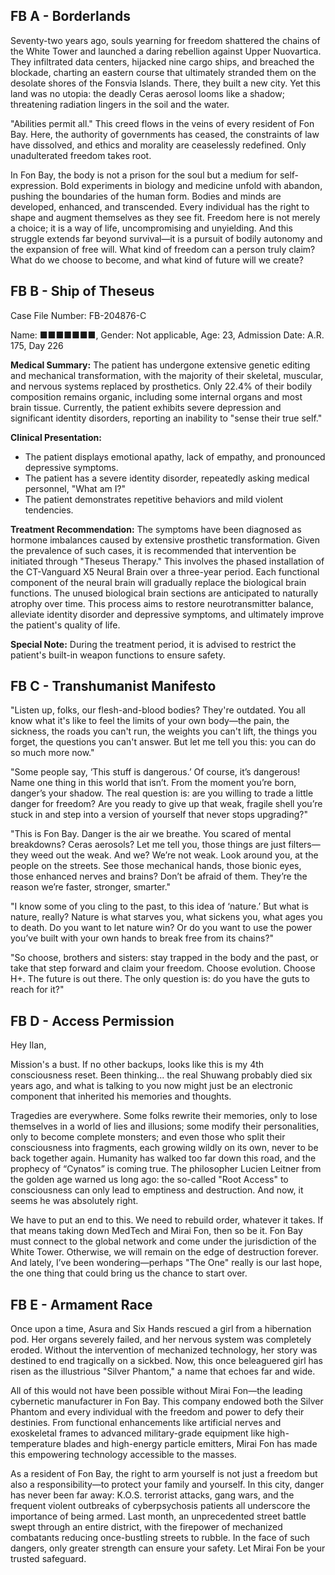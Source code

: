 ## FB A - Borderlands

Seventy-two years ago, souls yearning for freedom shattered the chains of the White Tower and launched a daring rebellion against Upper Nuovartica. They infiltrated data centers, hijacked nine cargo ships, and breached the blockade, charting an eastern course that ultimately stranded them on the desolate shores of the Fonsvia Islands. There, they built a new city. Yet this land was no utopia: the deadly Ceras aerosol looms like a shadow; threatening radiation lingers in the soil and the water.

"Abilities permit all." This creed flows in the veins of every resident of Fon Bay. Here, the authority of governments has ceased, the constraints of law have dissolved, and ethics and morality are ceaselessly redefined. Only unadulterated freedom takes root.

In Fon Bay, the body is not a prison for the soul but a medium for self-expression. Bold experiments in biology and medicine unfold with abandon, pushing the boundaries of the human form. Bodies and minds are developed, enhanced, and transcended. Every individual has the right to shape and augment themselves as they see fit. Freedom here is not merely a choice; it is a way of life, uncompromising and unyielding. And this struggle extends far beyond survival—it is a pursuit of bodily autonomy and the expansion of free will. What kind of freedom can a person truly claim? What do we choose to become, and what kind of future will we create?



## FB B - Ship of Theseus

Case File Number: FB-204876-C

Name: ■■■■■■■, Gender: Not applicable, Age: 23, Admission Date: A.R. 175, Day 226

**Medical Summary:**
The patient has undergone extensive genetic editing and mechanical transformation, with the majority of their skeletal, muscular, and nervous systems replaced by prosthetics. Only 22.4% of their bodily composition remains organic, including some internal organs and most brain tissue. Currently, the patient exhibits severe depression and significant identity disorders, reporting an inability to "sense their true self."

**Clinical Presentation:**
-	The patient displays emotional apathy, lack of empathy, and pronounced depressive symptoms.
-	The patient has a severe identity disorder, repeatedly asking medical personnel, "What am I?"
-	The patient demonstrates repetitive behaviors and mild violent tendencies.

**Treatment Recommendation:**
The symptoms have been diagnosed as hormone imbalances caused by extensive prosthetic transformation. Given the prevalence of such cases, it is recommended that intervention be initiated through "Theseus Therapy." This involves the phased installation of the CT-Vanguard X5 Neural Brain over a three-year period. Each functional component of the neural brain will gradually replace the biological brain functions. The unused biological brain sections are anticipated to naturally atrophy over time. This process aims to restore neurotransmitter balance, alleviate identity disorder and depressive symptoms, and ultimately improve the patient's quality of life.

**Special Note:**
During the treatment period, it is advised to restrict the patient's built-in weapon functions to ensure safety.



## FB C - Transhumanist Manifesto

"Listen up, folks, our flesh-and-blood bodies? They're outdated. You all know what it's like to feel the limits of your own body—the pain, the sickness, the roads you can't run, the weights you can't lift, the things you forget, the questions you can't answer. But let me tell you this: you can do so much more now."

"Some people say, ‘This stuff is dangerous.’ Of course, it’s dangerous! Name one thing in this world that isn’t. From the moment you’re born, danger’s your shadow. The real question is: are you willing to trade a little danger for freedom? Are you ready to give up that weak, fragile shell you’re stuck in and step into a version of yourself that never stops upgrading?"

"This is Fon Bay. Danger is the air we breathe. You scared of mental breakdowns? Ceras aerosols? Let me tell you, those things are just filters—they weed out the weak. And we? We’re not weak. Look around you, at the people on the streets. See those mechanical hands, those bionic eyes, those enhanced nerves and brains? Don’t be afraid of them. They’re the reason we’re faster, stronger, smarter."

"I know some of you cling to the past, to this idea of ‘nature.’ But what is nature, really? Nature is what starves you, what sickens you, what ages you to death. Do you want to let nature win? Or do you want to use the power you’ve built with your own hands to break free from its chains?"

"So choose, brothers and sisters: stay trapped in the body and the past, or take that step forward and claim your freedom. Choose evolution. Choose H+. The future is out there. The only question is: do you have the guts to reach for it?"


## FB D - Access Permission

Hey Ilan,

Mission's a bust. If no other backups, looks like this is my 4th consciousness reset. Been thinking... the real Shuwang probably died six years ago, and what is talking to you now might just be an electronic component that inherited his memories and thoughts.

Tragedies are everywhere. Some folks rewrite their memories, only to lose themselves in a world of lies and illusions; some modify their personalities, only to become complete monsters; and even those who split their consciousness into fragments, each growing wildly on its own, never to be back together again. Humanity has walked too far down this road, and the prophecy of “Cynatos” is coming true. The philosopher Lucien Leitner from the golden age warned us long ago: the so-called "Root Access" to consciousness can only lead to emptiness and destruction. And now, it seems he was absolutely right.

We have to put an end to this. We need to rebuild order, whatever it takes. If that means taking down MedTech and Mirai Fon, then so be it. Fon Bay must connect to the global network and come under the jurisdiction of the White Tower. Otherwise, we will remain on the edge of destruction forever. And lately, I’ve been wondering—perhaps "The One" really is our last hope, the one thing that could bring us the chance to start over.


## FB E - Armament Race

Once upon a time, Asura and Six Hands rescued a girl from a hibernation pod. Her organs severely failed, and her nervous system was completely eroded. Without the intervention of mechanized technology, her story was destined to end tragically on a sickbed. Now, this once beleaguered girl has risen as the illustrious "Silver Phantom," a name that echoes far and wide.

All of this would not have been possible without Mirai Fon—the leading cybernetic manufacturer in Fon Bay. This company endowed both the Silver Phantom and every individual with the freedom and power to defy their destinies. From functional enhancements like artificial nerves and exoskeletal frames to advanced military-grade equipment like high-temperature blades and high-energy particle emitters, Mirai Fon has made this empowering technology accessible to the masses.

As a resident of Fon Bay, the right to arm yourself is not just a freedom but also a responsibility—to protect your family and yourself. In this city, danger has never been far away: K.O.S. terrorist attacks, gang wars, and the frequent violent outbreaks of cyberpsychosis patients all underscore the importance of being armed. Last month, an unprecedented street battle swept through an entire district, with the firepower of mechanized combatants reducing once-bustling streets to rubble. In the face of such dangers, only greater strength can ensure your safety. Let Mirai Fon be your trusted safeguard. 
